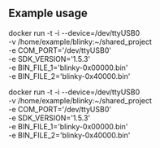 ## Example usage

docker run -t -i --device=/dev/ttyUSB0 \
-v /home/example/blinky:~/shared_project \
-e COM_PORT='/dev/ttyUSB0' \
-e SDK_VERSION='1.5.3' \
-e BIN_FILE_1='blinky-0x00000.bin' \
-e BIN_FILE_2='blinky-0x40000.bin'


docker run -t -i --device=/dev/ttyUSB0 \
-v /home/example/blinky:~/shared_project \
-e COM_PORT='/dev/ttyUSB0' \
-e SDK_VERSION='1.5.3' \
-e BIN_FILE_1='blinky-0x00000.bin' \
-e BIN_FILE_2='blinky-0x40000.bin'
